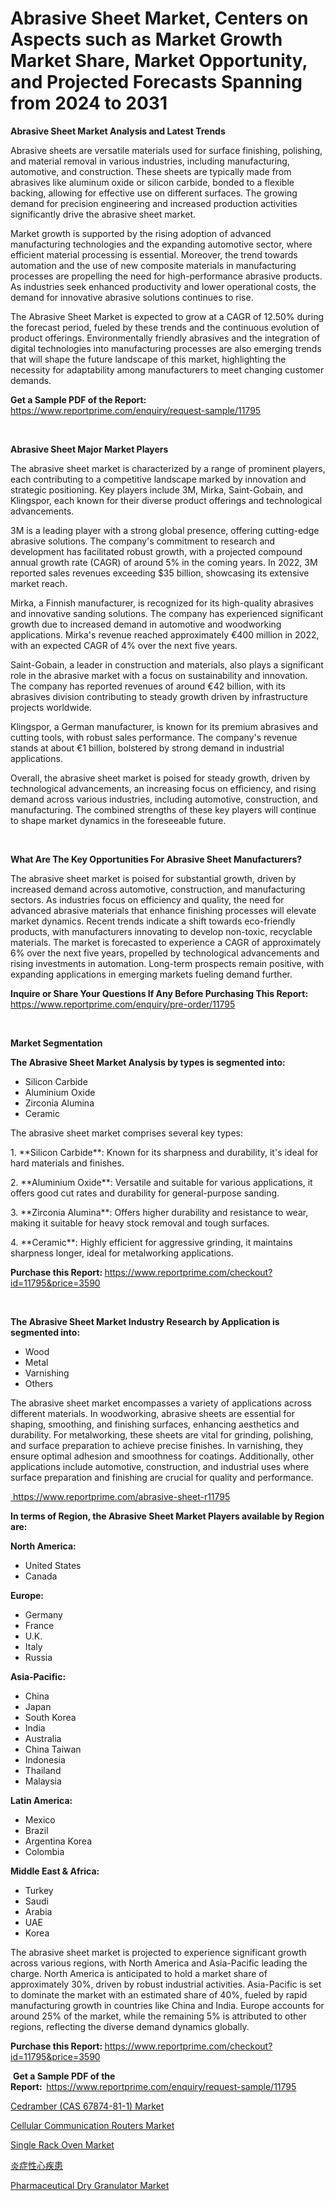 <p><h1>Abrasive Sheet Market, Centers on Aspects such as Market Growth Market Share, Market Opportunity, and Projected Forecasts Spanning from 2024 to 2031</h1></p><p><strong>Abrasive Sheet Market Analysis and Latest Trends</strong></p>
<p><p>Abrasive sheets are versatile materials used for surface finishing, polishing, and material removal in various industries, including manufacturing, automotive, and construction. These sheets are typically made from abrasives like aluminum oxide or silicon carbide, bonded to a flexible backing, allowing for effective use on different surfaces. The growing demand for precision engineering and increased production activities significantly drive the abrasive sheet market.</p><p>Market growth is supported by the rising adoption of advanced manufacturing technologies and the expanding automotive sector, where efficient material processing is essential. Moreover, the trend towards automation and the use of new composite materials in manufacturing processes are propelling the need for high-performance abrasive products. As industries seek enhanced productivity and lower operational costs, the demand for innovative abrasive solutions continues to rise.</p><p>The Abrasive Sheet Market is expected to grow at a CAGR of 12.50% during the forecast period, fueled by these trends and the continuous evolution of product offerings. Environmentally friendly abrasives and the integration of digital technologies into manufacturing processes are also emerging trends that will shape the future landscape of this market, highlighting the necessity for adaptability among manufacturers to meet changing customer demands.</p></p>
<p><strong>Get a Sample PDF of the Report:&nbsp;</strong> <a href="https://www.reportprime.com/enquiry/request-sample/11795">https://www.reportprime.com/enquiry/request-sample/11795</a></p>
<p>&nbsp;</p>
<p><strong>Abrasive Sheet Major Market Players</strong></p>
<p><p>The abrasive sheet market is characterized by a range of prominent players, each contributing to a competitive landscape marked by innovation and strategic positioning. Key players include 3M, Mirka, Saint-Gobain, and Klingspor, each known for their diverse product offerings and technological advancements.</p><p>3M is a leading player with a strong global presence, offering cutting-edge abrasive solutions. The company's commitment to research and development has facilitated robust growth, with a projected compound annual growth rate (CAGR) of around 5% in the coming years. In 2022, 3M reported sales revenues exceeding $35 billion, showcasing its extensive market reach.</p><p>Mirka, a Finnish manufacturer, is recognized for its high-quality abrasives and innovative sanding solutions. The company has experienced significant growth due to increased demand in automotive and woodworking applications. Mirka's revenue reached approximately €400 million in 2022, with an expected CAGR of 4% over the next five years.</p><p>Saint-Gobain, a leader in construction and materials, also plays a significant role in the abrasive market with a focus on sustainability and innovation. The company has reported revenues of around €42 billion, with its abrasives division contributing to steady growth driven by infrastructure projects worldwide.</p><p>Klingspor, a German manufacturer, is known for its premium abrasives and cutting tools, with robust sales performance. The company's revenue stands at about €1 billion, bolstered by strong demand in industrial applications.</p><p>Overall, the abrasive sheet market is poised for steady growth, driven by technological advancements, an increasing focus on efficiency, and rising demand across various industries, including automotive, construction, and manufacturing. The combined strengths of these key players will continue to shape market dynamics in the foreseeable future.</p></p>
<p>&nbsp;</p>
<p><strong>What Are The Key Opportunities For Abrasive Sheet Manufacturers?</strong></p>
<p><p>The abrasive sheet market is poised for substantial growth, driven by increased demand across automotive, construction, and manufacturing sectors. As industries focus on efficiency and quality, the need for advanced abrasive materials that enhance finishing processes will elevate market dynamics. Recent trends indicate a shift towards eco-friendly products, with manufacturers innovating to develop non-toxic, recyclable materials. The market is forecasted to experience a CAGR of approximately 6% over the next five years, propelled by technological advancements and rising investments in automation. Long-term prospects remain positive, with expanding applications in emerging markets fueling demand further.</p></p>
<p><strong>Inquire or Share Your Questions If Any Before Purchasing This Report:</strong> <a href="https://www.reportprime.com/enquiry/pre-order/11795">https://www.reportprime.com/enquiry/pre-order/11795</a></p>
<p>&nbsp;</p>
<p><strong>Market Segmentation</strong></p>
<p><strong>The Abrasive Sheet Market Analysis by types is segmented into:</strong></p>
<p><ul><li>Silicon Carbide</li><li>Aluminium Oxide</li><li>Zirconia Alumina</li><li>Ceramic</li></ul></p>
<p><p>The abrasive sheet market comprises several key types: </p><p>1. **Silicon Carbide**: Known for its sharpness and durability, it's ideal for hard materials and finishes.</p><p>2. **Aluminium Oxide**: Versatile and suitable for various applications, it offers good cut rates and durability for general-purpose sanding.</p><p>3. **Zirconia Alumina**: Offers higher durability and resistance to wear, making it suitable for heavy stock removal and tough surfaces.</p><p>4. **Ceramic**: Highly efficient for aggressive grinding, it maintains sharpness longer, ideal for metalworking applications.</p></p>
<p><strong>Purchase this Report:&nbsp;</strong><a href="https://www.reportprime.com/checkout?id=11795&price=3590">https://www.reportprime.com/checkout?id=11795&price=3590</a></p>
<p>&nbsp;</p>
<p><strong>The Abrasive Sheet Market Industry Research by Application is segmented into:</strong></p>
<p><ul><li>Wood</li><li>Metal</li><li>Varnishing</li><li>Others</li></ul></p>
<p><p>The abrasive sheet market encompasses a variety of applications across different materials. In woodworking, abrasive sheets are essential for shaping, smoothing, and finishing surfaces, enhancing aesthetics and durability. For metalworking, these sheets are vital for grinding, polishing, and surface preparation to achieve precise finishes. In varnishing, they ensure optimal adhesion and smoothness for coatings. Additionally, other applications include automotive, construction, and industrial uses where surface preparation and finishing are crucial for quality and performance.</p></p>
<p><a href="https://www.reportprime.com/abrasive-sheet-r11795">&nbsp;https://www.reportprime.com/abrasive-sheet-r11795</a></p>
<p><strong>In terms of Region, the Abrasive Sheet Market Players available by Region are:</strong></p>
<p>
    <p> <strong> North America: </strong>
        <ul>
            <li>United States</li>
            <li>Canada</li>
        </ul>
        </p> 
    <p> <strong> Europe: </strong>
        <ul>
            <li>Germany</li>
            <li>France</li>
            <li>U.K.</li>
            <li>Italy</li>
            <li>Russia</li>
        </ul>
        </p> 
    <p> <strong> Asia-Pacific: </strong>
        <ul>
            <li>China</li>
            <li>Japan</li>
            <li>South Korea</li>
            <li>India</li>
            <li>Australia</li>
            <li>China Taiwan</li>
            <li>Indonesia</li>
            <li>Thailand</li>
            <li>Malaysia</li>
        </ul>
        </p> 
    <p> <strong> Latin America: </strong>
        <ul>
            <li>Mexico</li>
            <li>Brazil</li>
            <li>Argentina Korea</li>
            <li>Colombia</li>
        </ul>
        </p> 
    <p> <strong> Middle East & Africa: </strong>
        <ul>
            <li>Turkey</li>
            <li>Saudi</li>
            <li>Arabia</li>
            <li>UAE</li>
            <li>Korea</li>
        </ul>
    </p>
    </p>
<p><p>The abrasive sheet market is projected to experience significant growth across various regions, with North America and Asia-Pacific leading the charge. North America is anticipated to hold a market share of approximately 30%, driven by robust industrial activities. Asia-Pacific is set to dominate the market with an estimated share of 40%, fueled by rapid manufacturing growth in countries like China and India. Europe accounts for around 25% of the market, while the remaining 5% is attributed to other regions, reflecting the diverse demand dynamics globally.</p></p>
<p><strong>Purchase this Report: </strong><a href="https://www.reportprime.com/checkout?id=11795&price=3590">https://www.reportprime.com/checkout?id=11795&price=3590</a></p>
<p>&nbsp;<strong>Get a Sample PDF of the Report:&nbsp;&nbsp;</strong><a href="https://www.reportprime.com/enquiry/request-sample/11795">https://www.reportprime.com/enquiry/request-sample/11795</a></p>
<p><strong></strong></p>
<p><p><a href="https://issuu.com/reportprime-2/docs/cedramber-cas-67874-81-1-market-siz_bc0cb9d3a4e53f">Cedramber (CAS 67874-81-1) Market</a></p><p><a href="https://issuu.com/reportprime-2/docs/cellular-communication-routers-mark_ad95ddd29cc248">Cellular Communication Routers Market</a></p><p><a href="https://medium.com/@mayekuhic78/insights-into-the-single-rack-oven-industry-market-financial-status-market-size-and-revenue-f506c498bb7f">Single Rack Oven Market</a></p><p><a href="https://medium.com/@sheilabruen2023/%E7%82%8E%E7%97%87%E6%80%A7%E5%BF%83%E7%96%BE%E6%82%A3%E5%B8%82%E5%A0%B4%E3%81%AE%E3%82%B7%E3%82%A7%E3%82%A2%E3%81%A8%E5%B8%82%E5%A0%B4%E5%88%86%E6%9E%90-2024%E5%B9%B4%E3%81%8B%E3%82%892031%E5%B9%B4%E3%81%BE%E3%81%A7%E3%81%AE%E6%88%90%E9%95%B7%E5%8B%95%E5%90%91%E3%81%A8%E4%BA%88%E6%B8%AC-b26280563a2b">炎症性心疾患</a></p><p><a href="https://medium.com/@enosstark/pharmaceutical-dry-granulator-market-global-market-insights-and-regional-analysis-2024-2031-e9724f247e74">Pharmaceutical Dry Granulator Market</a></p></p>